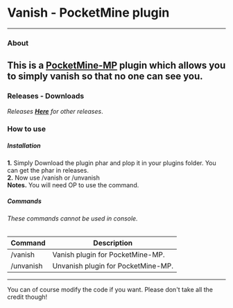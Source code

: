 # Vanish - PocketMine plugin
---
### About
This is a [PocketMine-MP](https://github.com/pmmp/PocketMine-MP) plugin which allows you to simply vanish so that no one can see you.
---
### Releases - Downloads
_Releases [**Here**](https://github.com/svilex/SkyWars-PocketMine/releases) for other releases_.

### How to use

##### Installation
**1.** Simply Download the plugin phar and plop it in your plugins folder. You can get the phar in releases.<br/>
**2.** Now use /vanish or /unvanish<br/>
**Notes.** You will need OP to use the command.<br/>

##### Commands
###### These commands cannot be used in console.
Command | Description
-----------|-----------
/vanish | Vanish plugin for PocketMine-MP.
/unvanish | Unvanish plugin for PocketMine-MP.
---
You can of course modify the code if you want. Please don't take all the credit though!
